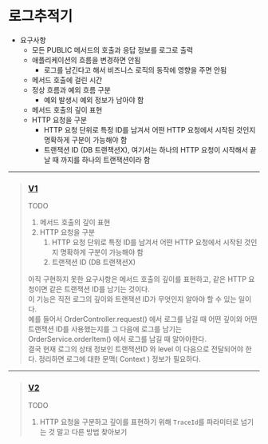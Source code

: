 # 로그추적기
* 요구사항
  * 모든 PUBLIC 메서드의 호출과 응답 정보를 로그로 출력 
  * 애플리케이션의 흐름을 변경하면 안됨
    * 로그를 남긴다고 해서 비즈니스 로직의 동작에 영향을 주면 안됨 
  * 메서드 호출에 걸린 시간
  * 정상 흐름과 예외 흐름 구분
    * 예외 발생시 예외 정보가 남아야 함
  * 메서드 호출의 깊이 표현 
  * HTTP 요청을 구분
    * HTTP 요청 단위로 특정 ID를 남겨서 어떤 HTTP 요청에서 시작된 것인지 명확하게 구분이 가능해야 함
    * 트랜잭션 ID (DB 트랜잭션X), 여기서는 하나의 HTTP 요청이 시작해서 끝날 때 까지를 하나의 트랜잭션이라 함

***

> ### [V1](https://github.com/merry-santa/spring_advanced/tree/master/src/main/java/hello/advanced/app/v1)
> TODO
> 1. 메서드 호출의 깊이 표현 
> 2. HTTP 요청을 구분
>     1. HTTP 요청 단위로 특정 ID를 남겨서 어떤 HTTP 요청에서 시작된 것인지 명확하게 구분이 가능해야 함
>     2. 트랜잭션 ID (DB 트랜잭션X)  
>     
> 아직 구현하지 못한 요구사항은 메서드 호출의 깊이를 표현하고, 같은 HTTP 요청이면 같은 트랜잭션 ID를 남기는 것이다.  
> 이 기능은 직전 로그의 깊이와 트랜잭션 ID가 무엇인지 알아야 할 수 있는 일이다.  
> 예를 들어서 OrderController.request() 에서 로그를 남길 때 어떤 깊이와 어떤 트랜잭션 ID를 사용했는지를 그 다음에 로그를 남기는 OrderService.orderItem() 에서 로그를 남길 때 알아야한다.  
> 결국 현재 로그의 상태 정보인 트랜잭션ID 와 level 이 다음으로 전달되어야 한다. 정리하면 로그에 대한 문맥( Context ) 정보가 필요하다.

***


> ### [V2](https://github.com/merry-santa/spring_advanced/tree/master/src/main/java/hello/advanced/app/v2)
> TODO
> 1. HTTP 요청을 구분하고 깊이를 표현하기 위해 `TraceId`를 파라미터로 넘기는 것 말고 다른 방법 찾아보기



